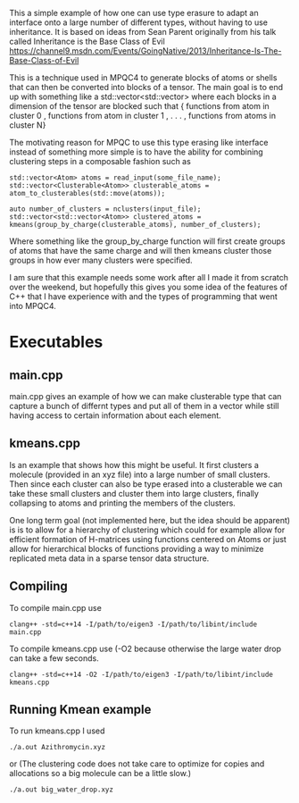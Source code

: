 This a simple example of how one can use type erasure to adapt an interface
onto a large number of different types, without having to use inheritance. 
It is based on ideas from Sean Parent originally from his talk called 
Inheritance is the Base Class of Evil 
https://channel9.msdn.com/Events/GoingNative/2013/Inheritance-Is-The-Base-Class-of-Evil

This is a technique used in MPQC4 to generate blocks of atoms or shells that
can then be converted into blocks of a tensor. The main goal is to end up with something like a std::vector<std::vector<Atom>> where each blocks in a dimension of the tensor are blocked such that { functions from atom in cluster 0 , functions from atom in cluster 1 , . . . , functions from atoms in cluster N}

The motivating reason for MPQC to use this type erasing like interface instead of something more simple is to have the ability for combining clustering steps in a composable fashion such as 
```
std::vector<Atom> atoms = read_input(some_file_name);
std::vector<Clusterable<Atom>> clusterable_atoms = atom_to_clusterables(std::move(atoms));

auto number_of_clusters = nclusters(input_file);
std::vector<std::vector<Atom>> clustered_atoms = kmeans(group_by_charge(clusterable_atoms), number_of_clusters);
```

Where something like the group_by_charge function will first create groups of
atoms that have the same charge and will then kmeans cluster those groups in
how ever many clusters were specified. 

I am sure that this example needs some work after all I made it from scratch
over the weekend, but hopefully this gives you some idea of the features of C++
that I have experience with and the types of programming that went into MPQC4.

# Executables
## main.cpp
main.cpp gives an example of how we can make clusterable type that can capture
a bunch of differnt types and put all of them in a vector while still having
access to certain information about each element. 

## kmeans.cpp
Is an example that shows how this might be useful.  It first clusters a molecule
(provided in an xyz file) into a large number of small clusters.  Then since
each cluster can also be type erased into a clusterable we can take these small
clusters and cluster them into large clusters, finally collapsing to atoms and
printing the members of the clusters. 

One long term goal (not implemented here, but the idea should be apparent) is
is to allow for a hierarchy of clustering which could for example allow for
efficient formation of H-matrices using functions centered on Atoms or just
allow for hierarchical blocks of functions providing a way to minimize
replicated meta data in a sparse tensor data structure. 

## Compiling
To compile main.cpp use

```
clang++ -std=c++14 -I/path/to/eigen3 -I/path/to/libint/include main.cpp
```

To compile kmeans.cpp use (-O2 because otherwise the large water drop can take
a few seconds.

```
clang++ -std=c++14 -O2 -I/path/to/eigen3 -I/path/to/libint/include kmeans.cpp
```

## Running Kmean example

To run kmeans.cpp I used 

```
./a.out Azithromycin.xyz
```

or (The clustering code does not take care to optimize for copies and
allocations so a big molecule can be a little slow.)

```
./a.out big_water_drop.xyz
```
